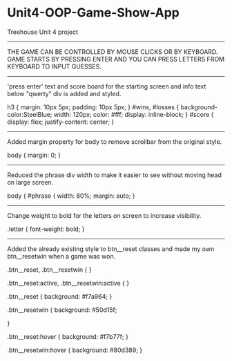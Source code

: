 # Unit4-OOP-Game-Show-App
Treehouse Unit 4 project 

_____________________________________________________________________________________________
THE GAME CAN BE CONTROLLED BY MOUSE CLICKS OR BY KEYBOARD. GAME STARTS BY PRESSING ENTER AND
YOU CAN PRESS LETTERS FROM KEYBOARD TO INPUT GUESSES.

_____________________________________________________________________________________________
'press enter' text and score board for the starting screen and info text below "qwerty" 
div is added and styled.

h3 {
  margin: 10px 5px;
  padding: 10px 5px;
}
#wins,
#losses  {
  background-color:SteelBlue;
  width: 120px;
  color: #fff;
  display: inline-block;
}
#score {
  display: flex;
  justify-content: center;
}

_____________________________________________________________________________________________
Added margin property for body to remove scrollbar from the original style.

body {
  margin: 0;
}

_____________________________________________________________________________________________
Reduced the phrase div width to make it easier to see without moving head on large screen.

body {
#phrase {
  width: 80%;
  margin: auto;
}

_____________________________________________________________________________________________
Change weight to bold for the letters on screen to increase visibility.

.letter {
  font-weight: bold;
}

_____________________________________________________________________________________________
Added the already existing style to btn__reset classes and made my own btn__resetwin when
a game was won.

.btn__reset,
.btn__resetwin {
}

.btn__reset:active,
.btn__resetwin:active {
}

.btn__reset {
  background: #f7a964;
}

.btn__resetwin {
  background: #50d15f;

}

.btn__reset:hover {
  background: #f7b77f;
}

.btn__resetwin:hover {
  background: #80d389;
}
